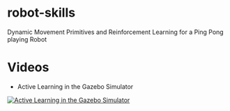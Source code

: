 # robot-skills
Dynamic Movement Primitives and Reinforcement Learning for a Ping Pong playing Robot

# Videos

* Active Learning in the Gazebo Simulator

[![Active Learning in the Gazebo Simulator](http://img.youtube.com/vi/HBNGeYZKJM4/maxresdefault.jpg)](https://www.youtube.com/watch?v=HBNGeYZKJM4 "Active Learning in the Gazebo Simulator")
